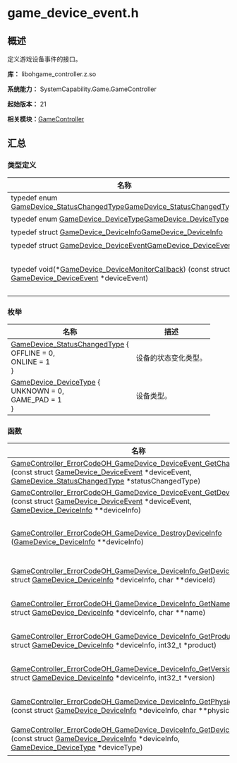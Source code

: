 # game_device_event.h
<!--Kit: Game Controller Kit-->
<!--Subsystem: Game-->
<!--Owner: @zhaoshuhao123-->
<!--Designer: @wudejun2025-->
<!--Tester: @csp1992-->
<!--Adviser: @luwy2025-->

## 概述

定义游戏设备事件的接口。

**库：** libohgame_controller.z.so

**系统能力：** SystemCapability.Game.GameController

**起始版本：** 21

**相关模块：**[GameController](capi-game-controller.md)


## 汇总


### 类型定义

| 名称 | 描述 | 
| -------- | -------- |
| typedef enum [GameDevice_StatusChangedType](capi-game-controller.md#gamedevice_statuschangedtype)[GameDevice_StatusChangedType](capi-game-controller.md#gamedevice_statuschangedtype) | 此枚举定义设备的状态变化类型。 | 
| typedef enum [GameDevice_DeviceType](capi-game-controller.md#gamedevice_devicetype)[GameDevice_DeviceType](capi-game-controller.md#gamedevice_devicetype) | 此枚举定义设备类型。 | 
| typedef struct [GameDevice_DeviceInfo](capi-game-controller.md#gamedevice_deviceinfo)[GameDevice_DeviceInfo](capi-game-controller.md#gamedevice_deviceinfo) | 定义设备信息。 | 
| typedef struct [GameDevice_DeviceEvent](capi-game-controller.md#gamedevice_deviceevent)[GameDevice_DeviceEvent](capi-game-controller.md#gamedevice_deviceevent) | 定义设备状态变化事件。 | 
| typedef void(\*[GameDevice_DeviceMonitorCallback](capi-game-controller.md#gamedevice_devicemonitorcallback)) (const struct [GameDevice_DeviceEvent](capi-game-controller.md#gamedevice_deviceevent) \*deviceEvent) | 定义[OH_GameDevice_RegisterDeviceMonitor](capi-game-controller.md#oh_gamedevice_registerdevicemonitor)中使用的回调函数。当设备上线或下线时，该回调函数将被调用。 | 


### 枚举

| 名称 | 描述 | 
| -------- | -------- |
| [GameDevice_StatusChangedType](capi-game-controller.md#gamedevice_statuschangedtype) {<br/>OFFLINE = 0,<br/>ONLINE = 1<br/>} | 设备的状态变化类型。 | 
| [GameDevice_DeviceType](capi-game-controller.md#gamedevice_devicetype) {<br/>UNKNOWN = 0,<br/>GAME_PAD = 1<br/>} | 设备类型。 | 


### 函数

| 名称 | 描述 | 
| -------- | -------- |
| [GameController_ErrorCode](capi-game-controller.md#gamecontroller_errorcode)[OH_GameDevice_DeviceEvent_GetChangedType](capi-game-controller.md#oh_gamedevice_deviceevent_getchangedtype) (const struct [GameDevice_DeviceEvent](capi-game-controller.md#gamedevice_deviceevent) \*deviceEvent, [GameDevice_StatusChangedType](capi-game-controller.md#gamedevice_statuschangedtype) \*statusChangedType) | 从设备状态变化事件中获取状态变化类型。 | 
| [GameController_ErrorCode](capi-game-controller.md#gamecontroller_errorcode)[OH_GameDevice_DeviceEvent_GetDeviceInfo](capi-game-controller.md#oh_gamedevice_deviceevent_getdeviceinfo) (const struct [GameDevice_DeviceEvent](capi-game-controller.md#gamedevice_deviceevent) \*deviceEvent, [GameDevice_DeviceInfo](capi-game-controller.md#gamedevice_deviceinfo) \*\*deviceInfo) | 从设备状态变化事件中获取设备信息。 | 
| [GameController_ErrorCode](capi-game-controller.md#gamecontroller_errorcode)[OH_GameDevice_DestroyDeviceInfo](capi-game-controller.md#oh_gamedevice_destroydeviceinfo) ([GameDevice_DeviceInfo](capi-game-controller.md#gamedevice_deviceinfo) \*\*deviceInfo) | 当[GameDevice_DeviceInfo](capi-game-controller.md#gamedevice_deviceinfo)实例不再使用，销毁该实例。 | 
| [GameController_ErrorCode](capi-game-controller.md#gamecontroller_errorcode)[OH_GameDevice_DeviceInfo_GetDeviceId](capi-game-controller.md#oh_gamedevice_deviceinfo_getdeviceid) (const struct [GameDevice_DeviceInfo](capi-game-controller.md#gamedevice_deviceinfo) \*deviceInfo, char \*\*deviceId) | 从设备信息[GameDevice_DeviceInfo](capi-game-controller.md#gamedevice_deviceinfo)中获取设备ID。 | 
| [GameController_ErrorCode](capi-game-controller.md#gamecontroller_errorcode)[OH_GameDevice_DeviceInfo_GetName](capi-game-controller.md#oh_gamedevice_deviceinfo_getname) (const struct [GameDevice_DeviceInfo](capi-game-controller.md#gamedevice_deviceinfo) \*deviceInfo, char \*\*name) | 从设备信息[GameDevice_DeviceInfo](capi-game-controller.md#gamedevice_deviceinfo)中获取设备名称。 | 
| [GameController_ErrorCode](capi-game-controller.md#gamecontroller_errorcode)[OH_GameDevice_DeviceInfo_GetProduct](capi-game-controller.md#oh_gamedevice_deviceinfo_getproduct) (const struct [GameDevice_DeviceInfo](capi-game-controller.md#gamedevice_deviceinfo) \*deviceInfo, int32_t \*product) | 从设备信息[GameDevice_DeviceInfo](capi-game-controller.md#gamedevice_deviceinfo)中获取产品信息。 | 
| [GameController_ErrorCode](capi-game-controller.md#gamecontroller_errorcode)[OH_GameDevice_DeviceInfo_GetVersion](capi-game-controller.md#oh_gamedevice_deviceinfo_getversion) (const struct [GameDevice_DeviceInfo](capi-game-controller.md#gamedevice_deviceinfo) \*deviceInfo, int32_t \*version) | 从设备信息[GameDevice_DeviceInfo](capi-game-controller.md#gamedevice_deviceinfo)中获取版本信息。 | 
| [GameController_ErrorCode](capi-game-controller.md#gamecontroller_errorcode)[OH_GameDevice_DeviceInfo_GetPhysicalAddress](capi-game-controller.md#oh_gamedevice_deviceinfo_getphysicaladdress) (const struct [GameDevice_DeviceInfo](capi-game-controller.md#gamedevice_deviceinfo) \*deviceInfo, char \*\*physicalAddress) | 从设备信息[GameDevice_DeviceInfo](capi-game-controller.md#gamedevice_deviceinfo)中获取物理地址。 | 
| [GameController_ErrorCode](capi-game-controller.md#gamecontroller_errorcode)[OH_GameDevice_DeviceInfo_GetDeviceType](capi-game-controller.md#oh_gamedevice_deviceinfo_getdevicetype) (const struct [GameDevice_DeviceInfo](capi-game-controller.md#gamedevice_deviceinfo) \*deviceInfo, [GameDevice_DeviceType](capi-game-controller.md#gamedevice_devicetype) \*deviceType) | 从设备信息[GameDevice_DeviceInfo](capi-game-controller.md#gamedevice_deviceinfo)中获取设备类型。 | 
